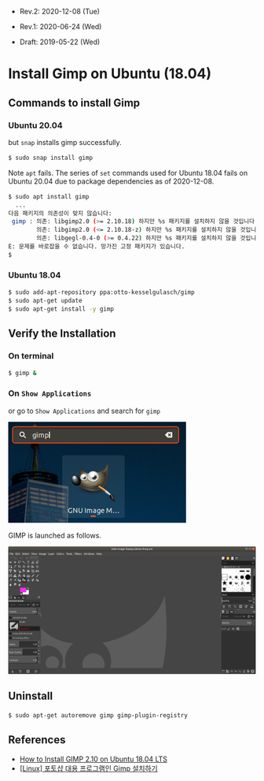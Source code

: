 * Rev.2: 2020-12-08 (Tue)

* Rev.1: 2020-06-24 (Wed)
* Draft: 2019-05-22 (Wed)

# Install Gimp on Ubuntu (18.04)

## Commands to install Gimp 

### Ubuntu 20.04

but `snap` installs gimp successfully.

```bash
$ sudo snap install gimp
```

Note `apt` fails. The series of `set` commands used for Ubuntu 18.04 fails on Ubuntu 20.04 due to package dependencies as of 2020-12-08. 

```bash
$ sudo apt install gimp
  ...
다음 패키지의 의존성이 맞지 않습니다:
 gimp : 의존: libgimp2.0 (>= 2.10.18) 하지만 %s 패키지를 설치하지 않을 것입니다
        의존: libgimp2.0 (<= 2.10.18-z) 하지만 %s 패키지를 설치하지 않을 것입니다
        의존: libgegl-0.4-0 (>= 0.4.22) 하지만 %s 패키지를 설치하지 않을 것입니다
E: 문제를 바로잡을 수 없습니다. 망가진 고정 패키지가 있습니다.
$
```

### Ubuntu 18.04

```bash
$ sudo add-apt-repository ppa:otto-kesselgulasch/gimp
$ sudo apt-get update
$ sudo apt-get install -y gimp
```

## Verify the Installation

### On terminal

```bash
$ gimp &
```

### On `Show Applications`

or go to `Show Applications` and search for `gimp`

<img src="images/ubuntu_18_04-show_applications-search_box-gimp.png">

GIMP is launched as follows.

<img src="images/gimp-initial_launch.png">



## Uninstall

```bash
$ sudo apt-get autoremove gimp gimp-plugin-registry
```

## References

* [How to Install GIMP 2.10 on Ubuntu 18.04 LTS](https://tecadmin.net/install-gimp-on-ubuntu/)
* [[Linux] 포토샵 대용 프로그램인 Gimp 설치하기](https://m.blog.naver.com/PostView.nhn?blogId=aimldl&logNo=221543659176&referrerCode=0&searchKeyword=linux)
